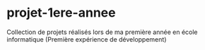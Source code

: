 # projet-1ere-annee
Collection de projets réalisés lors de ma première année en école informatique (Première expérience de développement) 
